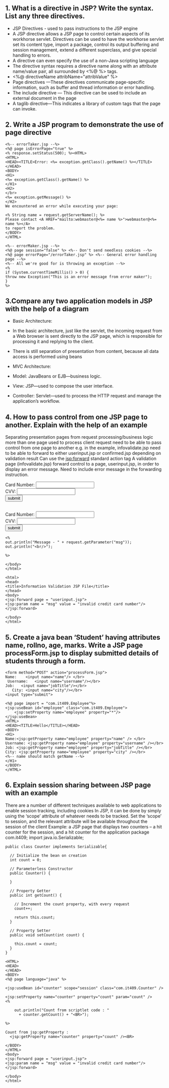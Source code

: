 ## 1.  What is a directive in JSP? Write the syntax. List any three directives.
* JSP Directives - used to pass instructions to the JSP engine
* A JSP directive allows a JSP page to control certain aspects of its workhorse servlet. Directives can be used to have the workhorse servlet set its content type, import a package, control its output buffering and session management, extend a different superclass, and give special handling to errors.
* A directive can even specify the use of a non-Java scripting language
* The directive syntax requires a directive name along with an attribute name/value pair, all surrounded by <%@ %> tags.
* <%@ directiveName attribName="attribValue" %>
*	Page directives —These directives communicate page-specific information, such as buffer and thread information or error handling.
*	The include directive — This directive can be used to include an external document in the page
*	A taglib directive—This indicates a library of custom tags that the page can invoke.

## 2. Write a JSP program to demonstrate the use of page directive

	<%-- errorTaker.jsp --%>
	<%@ page isErrorPage="true" %>
	<% response.setStatus(500); %><HTML>
	<HTML>
	<HEAD><TITLE>Error: <%= exception.getClass().getName() %></TITLE></HEAD>
	<BODY>
	<H1>
	<%= exception.getClass().getName() %>
	</H1>
	<H2>
	</br>
	<%= exception.getMessage() %>
	</H2>
	We encountered an error while executing your page:

	<% String name = request.getServerName(); %>
	Please contact <A HREF="mailto:webmaster@<%= name %>">webmaster@<%= name %></A>
	to report the problem.
	</BODY>
	</HTML>

	<%-- errorMaker.jsp --%>
	<%@ page session="false" %> <%-- Don't send needless cookies --%>
	<%@ page errorPage="/errorTaker.jsp" %> <%-- General error handling page --%>
	<%-- All we're good for is throwing an exception --%>
	<%
	if (System.currentTimeMillis() > 0) {
	throw new Exception("This is an error message from error maker");
	}
	%>

## 3.Compare any two application models in JSP with the help of a diagram	

* Basic Architecture:
* In the basic architecture, just like the servlet, the incoming request from a Web browser is sent directly to the JSP page, which is responsible for processing it and replying to the client. 
* There is still separation of presentation from content, because all data access is performed using beans
 

	
* MVC Architecture:
* Model: JavaBeans or EJB—business logic.
* View: JSP—used to compose the user interface.
* Controller: Servlet—used to process the HTTP request and manage the application’s workflow.

## 4. How to pass control from one JSP page to another. Explain with the help of an example

Separating presentation pages from request processing/business logic 
more than one page used to process client request 
need to be able to pass control from one page to another 
e.g. in the example, infovalidate.jsp need to be able to forward to either userinput.jsp or confirmed.jsp depending on validation result 
Can use the <jsp:forward> standard action tag 
A validation page (infovalidate.jsp) forward control to a page, userinput.jsp, in order to display an error message. Need to include error message in the forwarding instruction.
	<html>
	<head>	
	<title>User Input JSP File</title>
	</head>
	<body>
	<form action="infovalidate.jsp">
	Card Number: <input type ="text" name="cnum">
	<br/>
	CVV: <input type="text" name="cvv">
	<br/>
	<input type ="submit" value ="submit">
	</form>
	</body>
	</html><html>
	<head>	
	<title>User Input JSP File</title>
	</head>
	<body>
	<form action="infovalidate.jsp">
	Card Number: <input type ="text" name="cnum">
	<br/>
	CVV: <input type="text" name="cvv">
	<br/>
	<input type ="submit" value ="submit">
	</form>

	<%
	out.println("Message - " + request.getParameter("msg"));
	out.println("<br/>");

	%>

	</body>
	</html>

	<html>
	<head>	
	<title>Information Validation JSP File</title>
	</head>
	<body>
	<jsp:forward page = "userinput.jsp"> 
	<jsp:param name = "msg" value = "invalid credit card number"/> 
	</jsp:forward> 

	</body>
	</html>

## 5. Create a java bean ‘Student’ having attributes name, rollno, age, marks. Write a JSP page    processForm.jsp to display submitted details of students through a form.
	<form method="POST" action="processForm.jsp">
	Name:    <input name="name"/> </br>
	 Username:   <input name="username"/></br>
	Job:   <input name="jobTitle"/></br>
	   City: <input name="city"/></br>
	<input type="submit">

	<%@ page import = "com.it409.Employee"%>
	<jsp:useBean id="employee" class="com.it409.Employee">
	    <jsp:setProperty name="employee" property="*"/>
	</jsp:useBean>
	<HTML>
	<HEAD><TITLE>Hello</TITLE></HEAD>
	<BODY>
	<H1>
	Name:<jsp:getProperty name="employee" property="name" /> </br>
	Username: <jsp:getProperty name="employee" property="username" /></br>
	Job: <jsp:getProperty name="employee" property="jobTitle" /></br>
	City: <jsp:getProperty name="employee" property="city" /></br>
	<%-- name should match getName --%>
	</H1>
	</BODY>
	</HTML>

## 6. Explain session sharing between JSP page with an example	
There are a number of different techniques available to web applications to enable session tracking, including cookies 
In JSP, it can be done by simply using the ‘scope’ attribute of whatever needs to be tracked. 
Set the ‘scope’ to session, and the relevant attribute will be available throughout the session of the client
Example: a JSP page that displays two counters – a hit counter for the session, and a hit counter for the application
	package com.it409;
	import java.io.Serializable;

	public class Counter implements Serializable{

	  // Initialize the bean on creation
	  int count = 0;

	  // Parameterless Constructor
	  public Counter() {

	  }

	  // Property Getter
	  public int getCount() {

	    // Increment the count property, with every request
	    count++;

	    return this.count;
	  }

	  // Property Setter
	  public void setCount(int count) {

	    this.count = count;
	  }
	}

	<HTML>
	<HEAD>
	</HEAD>
	<BODY>
	<%@ page language="java" %>

	<jsp:useBean id="counter" scope="session" class="com.it409.Counter" />

	<jsp:setProperty name="counter" property="count" param="count" />
	<%

	    out.println("Count from scriptlet code : "
	      + counter.getCount() + "<BR>");

	%>

	Count from jsp:getProperty :
	  <jsp:getProperty name="counter" property="count" /><BR>

	</BODY>
	</HTML>
	<body>
	<jsp:forward page = "userinput.jsp"> 
	<jsp:param name = "msg" value = "invalid credit card number"/> 
	</jsp:forward> 

	</body>
	</html>
